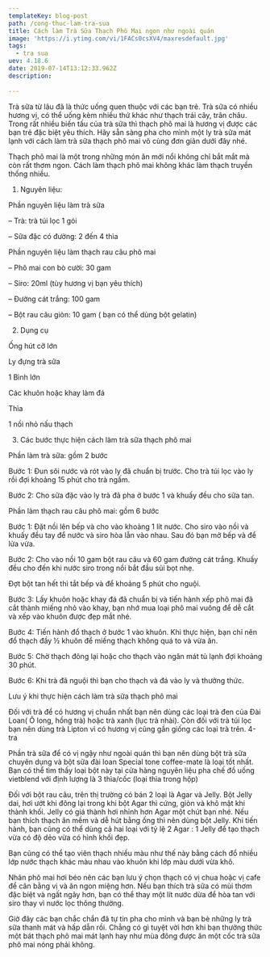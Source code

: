 ```yaml
---
templateKey: blog-post
path: /cong-thuc-lam-tra-sua
title: Cách làm Trà Sữa Thạch Phô Mai ngon như ngoài quán
image: 'https://i.ytimg.com/vi/1FACs0csXV4/maxresdefault.jpg' 
tags:
  - tra sua
uev: 4.18.6
date: 2019-07-14T13:12:33.962Z
description:
 
---
```



Trà sữa từ lâu đã là thức uống quen thuộc với các bạn trẻ. Trà sữa có nhiều hương vị, có thể uống kèm nhiều thứ khác như thạch trái cây, trân châu. Trong rất nhiều biến tấu của trà sữa thì thạch phô mai là hương vị được các bạn trẻ đặc biệt yêu thích. Hãy sẵn sàng pha cho mình một ly trà sữa mát lạnh với cách làm trà sữa thạch phô mai vô cùng đơn giản dưới đây nhé.

Thạch phô mai là một trong những món ăn mới nổi không chỉ bắt mắt mà còn rất thơm ngon. Cách làm thạch phô mai không khác làm thạch truyền thống nhiều.

1. Nguyên liệu:

Phần nguyên liệu làm trà sữa

– Trà: trà túi lọc 1 gói

– Sữa đặc có đường: 2 đến 4 thìa


Phần nguyên liệu làm thạch rau câu phô mai

– Phô mai con bò cười: 30 gam

– Siro: 20ml (tùy hương vị bạn yêu thích)

– Đường cát trắng: 100 gam

– Bột rau câu giòn: 10 gam ( bạn có thể dùng bột gelatin)


2. Dụng cụ

Ống hút cỡ lớn

Ly đựng trà sữa

1 Bình lớn

Các khuôn hoặc khay làm đá

Thìa

1 nồi nhỏ nấu thạch

3. Các bước thực hiện cách làm trà sữa thạch phô mai

Phần làm trà sữa: gồm 2 bước

Bước 1: Đun sôi nước và rót vào ly đã chuẩn bị trước. Cho trà túi lọc vào ly rồi đợi khoảng 15 phút cho trà ngấm.

Bước 2: Cho sữa đặc vào ly trà đã pha ở bước 1 và khuấy đều cho sữa tan.


Phần làm thạch rau câu phô mai: gồm 6 bước

Bước 1: Đặt nồi lên bếp và cho vào khoảng 1 lít nước. Cho siro vào nồi và khuấy đều tay để nước và siro hòa lẫn vào nhau. Sau đó bạn mở bếp và để lửa vừa.


Bước 2: Cho vào nồi 10 gam bột rau câu và 60 gam đường cát trắng. Khuấy đều cho đến khi nước siro trong nồi bắt đầu sủi bọt nhẹ.

Đợt bột tan hết thì tắt bếp và để khoảng 5 phút cho nguội.

Bước 3: Lấy khuôn hoặc khay đá đã chuẩn bị và tiến hành xếp phô mai đã cắt thành miếng nhỏ vào khay, bạn nhớ mua loại phô mai vuông để dễ cắt và xếp vào khuôn được đẹp mắt nhé.


Bước 4: Tiến hành đổ thạch ở bước 1 vào khuôn. Khi thực hiện, bạn chỉ nên đổ thạch đầy ½ khuôn để miếng thạch không quá to và vừa ăn.


Bước 5: Chờ thạch đông lại hoặc cho thạch vào ngăn mát tủ lạnh đợi khoảng 30 phút.


Bước 6: Khi trà đã nguội thì bạn cho thạch và đá vào ly và thưởng thức.


Lưu ý khi thực hiện cách làm trà sữa thạch phô mai

 Đối với trà để có hương vị chuẩn nhất bạn nên dùng các loại trà đen của Đài Loan( Ô long, hồng trà) hoặc trà xanh (lục trà nhài). Còn đối với trà túi lọc bạn nên dùng trà Lipton vì có hương vị cũng gần giống các loại trà trên.
4-tra

Phần trà sữa để có vị ngậy như ngoài quán thì bạn nên dùng bột trà sữa chuyên dụng và bột sữa đài loan Special tone coffee-mate là loại tốt nhất. Bạn có thể tìm thấy loại bột này tại cửa hàng nguyên liệu pha chế đồ uống vietblend với định lượng là 3 thìa/cốc (loại thìa trong hộp)

Đối với bột rau câu, trên thị trường có bán 2 loại là Agar và Jelly. Bột Jelly dai, hơi ướt khi đông lại trong khi bột Agar thì cứng, giòn và khô mặt khi thành khối. Jelly có giá thành hơi nhỉnh hơn Agar một chút bạn nhé. Nếu bạn thích thạch ăn mềm và dễ hút bằng ống thì nên dùng bột Jelly. Khi tiến hành, bạn cũng có thể dùng cả hai loại với tỷ lệ 2 Agar : 1 Jelly để tạo thạch vừa có độ dẻo vừa có hình khối đẹp.

Bạn cũng có thể tạo viên thạch nhiều màu như thế này bằng cách đổ nhiều lớp nước thạch khác màu nhau vào khuôn khi lớp màu dưới vừa khô.


 Nhân phô mai hơi béo nên các bạn lưu ý chọn thạch có vị chua hoặc vị cafe để cân bằng vị và ăn ngon miệng hơn. Nếu bạn thích trà sữa có mùi thơm đặc biệt và ngất ngây hơn, bạn có thể thay một lít nước dừa để hòa tan với siro thay vì nước lọc thông thường.

Giờ đây các bạn chắc chắn đã tự tin pha cho mình và bạn bè những ly trà sữa thanh mát và hấp dẫn rồi. Chẳng có gì tuyệt vời hơn khi bạn thưởng thức một bát thạch phô mai mát lạnh hay như mùa đông được ăn một cốc trà sữa phô mai nóng phải không.